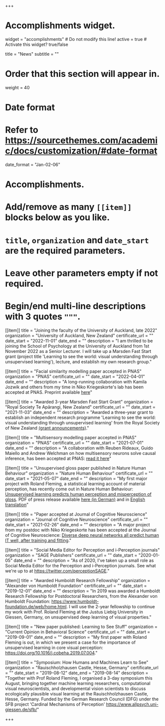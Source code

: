 +++
# Accomplishments widget.
widget = "accomplishments"  # Do not modify this line!
active = true  # Activate this widget? true/false

title = "News"
subtitle = ""

# Order that this section will appear in.
weight = 40

# Date format
#   Refer to https://sourcethemes.com/academic/docs/customization/#date-format
date_format = "Jan-02-06"

# Accomplishments.
#   Add/remove as many `[[item]]` blocks below as you like.
#   `title`, `organization` and `date_start` are the required parameters.
#   Leave other parameters empty if not required.
#   Begin/end multi-line descriptions with 3 quotes `"""`.

[[item]]
  title = "Joining the faculty of the University of Auckland, late 2022"
  organization = "University of Auckland, New Zealand"
  certificate_url = ""
  date_start = "2022-11-01"
  date_end = ""
  description = "I am thrilled to be joining the School of Psychology at the University of Auckland from 1st November 2022 as a Senior Lecturer. I will take up a Marsden Fast Start grant (project title 'Learning to see the world: visual understanding through unsupervised learning'), lecture, and establish my own research group."
  
[[item]]
  title = "Facial similarity modelling paper accepted in PNAS"
  organization = "PNAS"
  certificate_url = ""
  date_start = "2022-04-01"
  date_end = ""
  description = "A long-running collaboration with Kamila Jozwik and others from my time in Niko Kriegeskorte's lab has been accepted at PNAS. Preprint available [here](https://www.biorxiv.org/content/10.1101/2021.04.09.438859v3)"
  
[[item]]
  title = "Awarded 3-year Marsden Fast Start Grant"
  organization = "Royal Society Te Apārangi, New Zealand"
  certificate_url = ""
  date_start = "2021-11-03"
  date_end = ""
  description = "Awarded a three-year grant to establish an independent research programme 'Learning to see the world: visual understanding through unsupervised learning' from the Royal Society of New Zealand [(grant announcements)](https://www.royalsociety.org.nz/what-we-do/funds-and-opportunities/marsden/awarded-grants/marsden-fund-awards-2021/)."
  
[[item]]
  title = "Multisensory modelling paper accepted in PNAS"
  organization = "PNAS"
  certificate_url = ""
  date_start = "2021-07-01"
  date_end = ""
  description = "A collaboration with Reuben Rideaux, Guido Maiello and Andrew Welchman on how multisensory neurons solve causal inference, has been accepted at PNAS: [read it here](https://doi.org/10.1073/pnas.2106235118)"
  
[[item]]
  title = "Unsupervised gloss paper published in Nature Human Behaviour"
  organization = "Nature Human Behaviour"
  certificate_url = ""
  date_start = "2021-05-07"
  date_end = ""
  description = "My first major project with Roland Fleming, a statistical learning account of material perception, has recently come out in Nature Human Behaviour: [Unsupervised learning predicts human perception and misperception of gloss](https://www.nature.com/articles/s41562-021-01097-6). PDF of press release available [here (in German)](https://github.com/tinyrobots/academic-website/blob/master/content/author/admin/StorrsAndersonFleming_pressrelease_JLU_DE.pdf) and in [English translation](https://github.com/tinyrobots/academic-website/blob/master/content/author/admin/StorrsAndersonFleming_pressrelease_website_EN.pdf)"
  
[[item]]
  title = "Paper accepted at Journal of Cognitive Neuroscience"
  organization = "Journal of Cognitive Neuroscience"
  certificate_url = ""
  date_start = "2021-02-26"
  date_end = ""
  description = "A major project from my postdoc with Niko Kriegeskorte has been accepted at the Journal of Cognitive Neuroscience: [Diverse deep neural networks all predict human IT well, after training and fitting](https://doi.org/10.1162/jocn_a_01755)."
  
[[item]]
  title = "Social Media Editor for Perception and i-Perception journals"
  organization = "SAGE Publishers"
  certificate_url = ""
  date_start = "2020-01-05"
  date_end = ""
  description = "As of 2020, I've taken up a small role as Social Media Editor for the Perception and i-Perception journals. See what we're up to at https://twitter.com/perceptionSAGE."
  
[[item]]
  title = "Awarded Humboldt Research Fellowship"
  organization = "Alexander von Humboldt Foundation"
  certificate_url = ""
  date_start = "2019-12-01"
  date_end = ""
  description = "In 2019 was awarded a Humboldt Research Fellowship for Postdoctoral Researchers, from the Alexander von Humboldt Foundation: https://www.humboldt-foundation.de/web/home.html. I will use the 2-year fellowship to continue my work with Prof. Roland Fleming at the Justus Liebig University in Giessen, Germany, on unsupervised deep learning of visual properties."

[[item]]
  title = "New paper published: Learning to See Stuff"
  organization = "Current Opinion in Behavioral Science"
  certificate_url = ""
  date_start = "2019-09-01"
  date_end = ""
  description = "My first paper with Roland Fleming is out, in which we present a case for the importance of unsupervised learning in core visual perception: https://doi.org/10.1016/j.cobeha.2019.07.004."
 
[[item]]
  title = "Symposium: How Humans and Machines Learn to See"
  organization = "Rauischholzhausen Castle, Hesse, Germany"
  certificate_url = ""
  date_start = "2019-08-12"
  date_end = "2019-08-14"
  description = "Together with Prof Roland Fleming, I organised a 3-day symposium this August, bringing together machine learning researchers, computational visual neuroscientists, and developmental vision scientists to discuss ecologically plausible visual learning at the Rauischholzhausen Castle, Hesse, Germany. Funded by the German Research Council (DFG) under the SFB project 'Cardinal Mechanisms of Perception' https://www.allpsych.uni-giessen.de/sfb/"

+++
